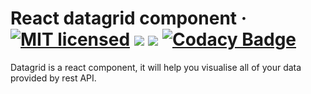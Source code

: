 # React datagrid component · [![MIT licensed](https://img.shields.io/badge/license-MIT-blue.svg)](https://raw.githubusercontent.com/hyperium/hyper/master/LICENSE) ![](https://img.shields.io/travis/chrifmarwen/datagrid/master.svg?label=master) ![](https://img.shields.io/travis/chrifmarwen/datagrid/dev.svg?label=dev) [![Codacy Badge](https://api.codacy.com/project/badge/Grade/295d830a6e3b47958a3b0fc8ddf1782b)](https://www.codacy.com/app/marwen.cherif/datagrid?utm_source=github.com&amp;utm_medium=referral&amp;utm_content=chrifmarwen/datagrid&amp;utm_campaign=Badge_Grade)

Datagrid is a react component, it will help you visualise all of your data provided by rest API.

